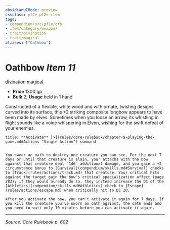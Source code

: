 ```yaml
---
obsidianUIMode: preview
cssclass: pf2e,pf2e-item
tags:
- compendium/src/pf2e/crb
- item/category/weapon/
- trait/divination
- trait/magical
aliases: ["Oathbow"]
---
```

# Oathbow *Item 11*  
[divination](rules/traits/divination.md "Divination School Trait")  [magical](rules/traits/magical.md "Magical Item Trait")  

- **Price** 1300 gp
- **Bulk** 2; **Usage** held in 1 hand

Constructed of a flexible, white wood and with ornate, twisting designs carved into its surface, this +2 striking composite longbow appears to have been made by elves. Sometimes when you loose an arrow, its whistling in flight sounds like a voice whispering in Elven, wishing for the swift defeat of your enemies.

```ad-embed-ability
title: **Activate** [>](rules/core-rulebook/chapter-9-playing-the-game.md#Actions "Single Action") command


You swear an oath to destroy one creature you can see. For the next 7 days or until that creature is slain, your attacks with the bow against that creature deal `1d6` additional damage, and you gain a +2 circumstance bonus to [Survival](compendium/skills.md#Survival) checks to [Track](rules/actions/track.md) that creature. Your critical hits against the target gain the bow's critical specialization effect (page 283); if they would already do so, they instead increase the DC of the [Athletics](compendium/skills.md#Athletics) check to [Escape](rules/actions/escape.md) when critically hit to DC 20.

After you activate the bow, you can't activate it again for 7 days. If you kill the creature you've sworn an oath against, the oath ends and you need to wait only 10 minutes before you can activate it again.
```


---
*Source: Core Rulebook p. 602*